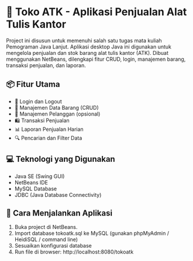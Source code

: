 # 🛒 Toko ATK - Aplikasi Penjualan Alat Tulis Kantor

Project ini disusun untuk memenuhi salah satu tugas mata kuliah Pemograman Java Lanjut. Aplikasi desktop Java ini digunakan untuk mengelola penjualan dan stok barang alat tulis kantor (ATK). Dibuat menggunakan NetBeans, dilengkapi fitur CRUD, login, manajemen barang, transaksi penjualan, dan laporan.

## 📦 Fitur Utama

- 🔐 Login dan Logout
- 🧾 Manajemen Data Barang (CRUD)
- 👥 Manajemen Pelanggan (opsional)
- 🛍️ Transaksi Penjualan
- 📊 Laporan Penjualan Harian
- 🔍 Pencarian dan Filter Data

## 💻 Teknologi yang Digunakan

- Java SE (Swing GUI)
- NetBeans IDE
- MySQL Database
- JDBC (Java Database Connectivity)

## 🚀 Cara Menjalankan Aplikasi
1. Buka project di NetBeans.
2. Import database tokoatk.sql ke MySQL (gunakan phpMyAdmin / HeidiSQL / command line)
3. Sesuaikan konfigurasi database
4. Run file di browser: http://localhost:8080/tokoatk
